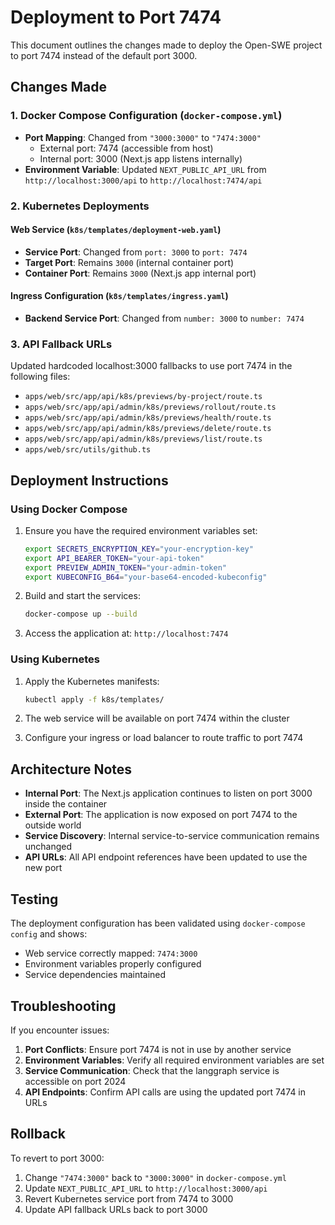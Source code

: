 # Deployment to Port 7474

This document outlines the changes made to deploy the Open-SWE project to port 7474 instead of the default port 3000.

## Changes Made

### 1. Docker Compose Configuration (`docker-compose.yml`)

- **Port Mapping**: Changed from `"3000:3000"` to `"7474:3000"`
  - External port: 7474 (accessible from host)
  - Internal port: 3000 (Next.js app listens internally)
- **Environment Variable**: Updated `NEXT_PUBLIC_API_URL` from `http://localhost:3000/api` to `http://localhost:7474/api`

### 2. Kubernetes Deployments

#### Web Service (`k8s/templates/deployment-web.yaml`)
- **Service Port**: Changed from `port: 3000` to `port: 7474`
- **Target Port**: Remains `3000` (internal container port)
- **Container Port**: Remains `3000` (Next.js app internal port)

#### Ingress Configuration (`k8s/templates/ingress.yaml`)
- **Backend Service Port**: Changed from `number: 3000` to `number: 7474`

### 3. API Fallback URLs

Updated hardcoded localhost:3000 fallbacks to use port 7474 in the following files:
- `apps/web/src/app/api/k8s/previews/by-project/route.ts`
- `apps/web/src/app/api/admin/k8s/previews/rollout/route.ts`
- `apps/web/src/app/api/admin/k8s/previews/health/route.ts`
- `apps/web/src/app/api/admin/k8s/previews/delete/route.ts`
- `apps/web/src/app/api/admin/k8s/previews/list/route.ts`
- `apps/web/src/utils/github.ts`

## Deployment Instructions

### Using Docker Compose

1. Ensure you have the required environment variables set:
   ```bash
   export SECRETS_ENCRYPTION_KEY="your-encryption-key"
   export API_BEARER_TOKEN="your-api-token"
   export PREVIEW_ADMIN_TOKEN="your-admin-token"
   export KUBECONFIG_B64="your-base64-encoded-kubeconfig"
   ```

2. Build and start the services:
   ```bash
   docker-compose up --build
   ```

3. Access the application at: `http://localhost:7474`

### Using Kubernetes

1. Apply the Kubernetes manifests:
   ```bash
   kubectl apply -f k8s/templates/
   ```

2. The web service will be available on port 7474 within the cluster
3. Configure your ingress or load balancer to route traffic to port 7474

## Architecture Notes

- **Internal Port**: The Next.js application continues to listen on port 3000 inside the container
- **External Port**: The application is now exposed on port 7474 to the outside world
- **Service Discovery**: Internal service-to-service communication remains unchanged
- **API URLs**: All API endpoint references have been updated to use the new port

## Testing

The deployment configuration has been validated using `docker-compose config` and shows:
- Web service correctly mapped: `7474:3000`
- Environment variables properly configured
- Service dependencies maintained

## Troubleshooting

If you encounter issues:

1. **Port Conflicts**: Ensure port 7474 is not in use by another service
2. **Environment Variables**: Verify all required environment variables are set
3. **Service Communication**: Check that the langgraph service is accessible on port 2024
4. **API Endpoints**: Confirm API calls are using the updated port 7474 in URLs

## Rollback

To revert to port 3000:
1. Change `"7474:3000"` back to `"3000:3000"` in `docker-compose.yml`
2. Update `NEXT_PUBLIC_API_URL` to `http://localhost:3000/api`
3. Revert Kubernetes service port from 7474 to 3000
4. Update API fallback URLs back to port 3000
